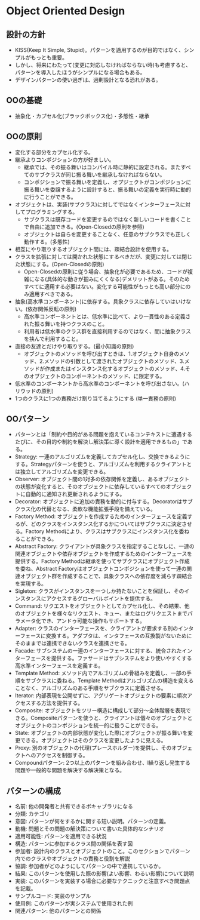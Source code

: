 # Object Oriented Design
## 設計の方針
- KISS(Keep It Simple, Stupid)。パターンを適用するのが目的ではなく、シンプルがもっとも重要。
- しかし、将来にわたって(変更に対応しなければならない時)も考慮すると、パターンを導入したほうがシンプルになる場合もある。
- デザインパターンの使い過ぎは、過剰設計となる恐れがある。
## OOの基礎
- 抽象化・カプセル化(ブラックボックス化)・多態性・継承
## OOの原則
- 変化する部分をカプセル化する。
- 継承よりコンポジションの方が好ましい。
  - 継承では、その振る舞いはコンパイル時に静的に設定される。またすべてのサブクラスが同じ振る舞いを継承しなければならない。
  - コンポジションで振る舞いを定義し、オプジェクトがコンポジションに振る舞いを委譲するように設計すると、振る舞いの定義を実行時に動的に行うことができる。
- オブジェクトは、実装(サブクラス)に対してではなくインターフェースに対してプログラミングする。
  - サブクラスは既存コードを変更するのではなく新しいコードを書くことで自由に追加できる。(Open-Closedの原則を参照)
  - オブジェクトは自らを変更することなく、任意のサブクラスでも正しく動作する。(多態性)
- 相互にやり取りするオブジェクト間には、疎結合設計を使用する。
- クラスを拡張に対しては開かれた状態にするべきだが、変更に対しては閉じた状態にする。(Open-Closedの原則)
  - Open-Closedの原則に従う場合、抽象化が必要であるため、コードが複雑になる(具体的な動きが掴みにくくなる)デメリットがある。そのためすべてに適用する必要はない。変化する可能性がもっとも高い部分にのみ適用すべきである。
- 抽象(高水準コンポーネント)に依存する。具象クラスに依存していはいけない。(依存関係反転の原則)
  - 高水準コンポーネントとは、低水準に比べて、より一貫性のある定義された振る舞いを持つクラスのこと。
  - 利用者は低水準のクラス群を直接利用するのではなく、間に抽象クラスを挟んで利用すること。
- 直接の友達とだけやり取りする。(最小知識の原則)
  - オブジェクトのメソッドを呼び出すときは、1.オブジェクト自身のメソッド、2.メソッドの引数として渡されたオブジェクトのメソッド、3.メソッドが作成またはインスタンス化するオブジェクトのメソッド、4.そのオブジェクトのコンポーネントのメソッド、に限定する。
- 低水準のコンポーネントから高水準のコンポーネントを呼び出さない。(ハリウッドの原則)
- 1つのクラスに1つの責務だけ割り当てるようにする (単一責務の原則)
## OOパターン
- パターンとは「制約や目的がある問題を抱えているコンテキストに遭遇するたびに、その目的や制約を解決し解決策に導く設計を適用できるもの」である。
- Strategy: 一連のアルゴリズムを定義してカプセル化し、交換できるようにする。Strategyパターンを使うと、アルゴリズムを利用するクライアントとは独立してアルゴリズムを変更できる。
- Observer: オブジェクト間の1対多の依存関係を定義し、あるオブジェクトの状態が変化すると、そのオブジェクトに依存しているすべてのオブジェクトに自動的に通知され更新されるようにする。
- Decorator: オブジェクトに追加の責務を動的に付与する。Decoratorはサブクラス化の代替となる、柔軟な機能拡張手段を備えている。
- Factory Method: オブジェクトを作成するためのインターフェースを定義するが、どのクラスをインスタンス化するかについてはサブクラスに決定させる。Factory Methodにより、クラスはサブクラスにインスタンス化を委ねることができる。
- Abstract Factory: クライアントが具象クラスを指定することなしに、一連の関連オブジェクトや依存オブジェクトを作成するためのインターフェースを提供する。Factory Methodは継承を使ってサブクラスにオブジェクト作成を委ね、Abstract Factoryはオブジェクトコンポジションを使って一連の関連オブジェクト群を作成することで、具象クラスへの依存度を減らす疎結合を実現する。
- Sigleton: クラスがインスタンスを一つしか持たないことを保証し、そのインスタンスにアクセスするグローバルポイントを提供する。
- Command: リクエストをオブジェクトとしてカプセル化し、その結果、他のオブジェクトを様々なリクエスト、キュー、またはログリクエストまでパラメータ化でき、アンドゥ可能な操作もサポートする。
- Adapter: クラスのインターフェースを、クライアントが要求する別のインターフェースに変換する。アダプタは、インタフェースの互換製がないためにそのままでは連携できないクラスを連携させる。
- Facade: サブシステムの一連のインターフェースに対する、統合されたインターフェースを提供する。ファサードはサブシステムをより使いやすくする高水準インターフェースを定義する。
- Template Method: メソッド内でアルゴリズムの骨組みを定義し、一部の手順をサブクラスに委ねる。Template Methodはアルゴリズムの構造を変えることなく、アルゴリズムのある手順をサブクラスに定義させる。
- Iterator: 内部表現を公開せずに、アグリゲートオブジェクトの要素に順次アクセスする方法を提供する。
- Composite: オブジェクトをツリー構造に構成して部分～全体階層を表現できる。Compositeパターンを使うと、クライアントは個々のオブジェクトとオブジェクトのコンポジションを統一的に扱うことができる。
- State: オブジェクトの内部状態が変化した際にオブジェクトが振る舞いを変更できる。オブジェクトはそのクラスを変更したように見える。
- Proxy: 別のオブジェクトの代理(プレースホルダー)を提供し、そのオブジェクトへのアクセスを制御する。
- Compoundパターン: 2つ以上のパターンを組み合わせ、l繰り返し発生する問題や一般的な問題を解決する解決策となる。
## パターンの構成
- 名前: 他の開発者と共有できるボキャブラリになる
- 分類: カテゴリ
- 意図: パターンが何をするかに関する短い説明。パターンの定義。
- 動機: 問題とその問題の解決策について書いた具体的なシナリオ
- 適用可能性: パターンを適用できる状況
- 構造: パターンに参加するクラス間の関係を表す図
- 参加者: 設計内のクラスとオブジェクトのこと。このセクションでパターン内でのクラスやオブジェクトの責務と役割を解説
- 協調: 参加者がどのようにしてパターンの中で連携しているか。
- 結果: このパターンを使用した際の影響(よい影響、わるい影響)について説明
- 実装: このパターンを実装する場合に必要なテクニックと注意すべき問題点を記載。
- サンプルコード: 実装のサンプル
- 使用例: このパターンが実システムで使用された例
- 関連パターン: 他のパターンとの関係